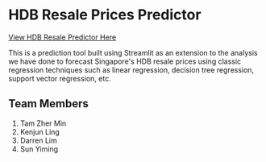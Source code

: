# HDB Resale Prices Predictor

[View HDB Resale Predictor Here](https://share.streamlit.io/zhermin/hdb-resale-predictor/ "HDB Resale Price Predictor Tool")

This is a prediction tool built using Streamlit as an extension to the analysis we have done to forecast Singapore's HDB resale prices using classic regression techniques such as linear regression, decision tree regression, support vector regression, etc. 

## Team Members
1. Tam Zher Min
2. Kenjun Ling
3. Darren Lim
4. Sun Yiming